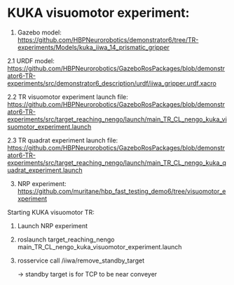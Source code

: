 # KUKA visuomotor experiment:
1. Gazebo model: https://github.com/HBPNeurorobotics/demonstrator6/tree/TR-experiments/Models/kuka_iiwa_14_prismatic_gripper

2.1 URDF model: https://github.com/HBPNeurorobotics/GazeboRosPackages/blob/demonstrator6-TR-experiments/src/demonstrator6_description/urdf/iiwa_gripper.urdf.xacro

2.2 TR visuomotor experiment launch file: https://github.com/HBPNeurorobotics/GazeboRosPackages/blob/demonstrator6-TR-experiments/src/target_reaching_nengo/launch/main_TR_CL_nengo_kuka_visuomotor_experiment.launch

2.3 TR quadrat experiment launch file: https://github.com/HBPNeurorobotics/GazeboRosPackages/blob/demonstrator6-TR-experiments/src/target_reaching_nengo/launch/main_TR_CL_nengo_kuka_quadrat_experiment.launch

3. NRP experiment: https://github.com/muritane/hbp_fast_testing_demo6/tree/visuomotor_experiment

Starting KUKA visuomotor TR:
1. Launch NRP experiment
2. roslaunch target_reaching_nengo main_TR_CL_nengo_kuka_visuomotor_experiment.launch
3. rosservice call /iiwa/remove_standby_target

    -> standby target is for TCP to be near conveyer
